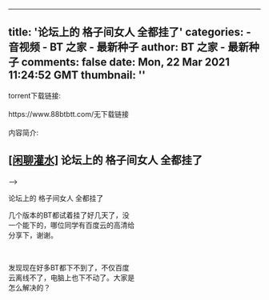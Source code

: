 
---
title: '论坛上的 格子间女人 全都挂了'
categories: 
    - 音视频
    - BT 之家 - 最新种子
author: BT 之家 - 最新种子
comments: false
date: Mon, 22 Mar 2021 11:24:52 GMT
thumbnail: ''
---

<div>   
torrent下载链接:<br><br>https://www.88btbtt.com/无下载链接<br><br>内容简介:<br>



<h2 id="subject_4577592">


<a href="https://www.88btbtt.com/forum-index-fid-975-typeid2-246.htm" target="_blank" rel="nofollow">[闲聊灌水]</a>
论坛上的 格子间女人 全都挂了

</h2>




<div id="message_32344849" class="message">

<div class="width border">
<!-- 广告位：875*120 -->

</div>
<!--
<div style="width: 250px; height: 50px; float: right; /* filter:alpha(Opacity=80);-moz-opacity:0.8;opacity: 0.8;*/">

<!-- 广告位：250X250(BT之家) -->


</div>
-->
<!-- #第一楼右侧广告 -->
<div style="width: 250px; height: 250px; float: right">


</div>
<p>论坛上的 格子间女人 全都挂了</p><p>几个版本的BT都试着挂了好几天了，没一个能下的，哪位同学有百度云的高清给分享下，谢谢。</p><p><br></p><p>发现现在好多BT都下不到了，不仅百度云离线不了，电脑上也下不动了。大家是怎么解决的？</p>  
</div>
            